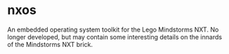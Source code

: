 nxos
====

An embedded operating system toolkit for the Lego Mindstorms NXT. No longer developed, but may contain some interesting details on the innards of the Mindstorms NXT brick.
